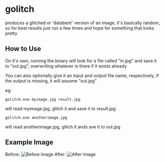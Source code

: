 # golitch
produces a glitched or 'databent' version of an image, it's basically random, so for best results just run a few times and hope for something that looks pretty

## How to Use
On it's own, running the binary will look for a file called "in.jpg" and save it to "out.jpg", overwriting whatever is there if it exists already

You can also optionally give it an input and output file name, respectively, if the output is missing, it will assume "out.jpg"

eg:

```golitch.exe myimage.jpg result.jpg```

will read myimage.jpg, glitch it and save it to result.jpg

```golitch.exe anotherimage.jpg```

will read anotherimage.jpg, glitch it ands ave it to out.jpg

## Example Image

Before:
![Before Image](http://i.imgur.com/LvpvH5X.jpg)
After:
![After Image](http://i.imgur.com/xIgpr7v.jpg)